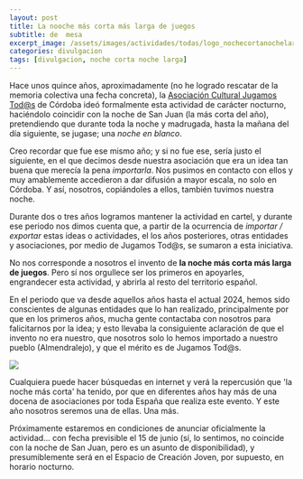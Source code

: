 ```yaml
---
layout: post
title: La nooche más corta más larga de juegos
subtitle: de  mesa
excerpt_image: /assets/images/actividades/todas/logo_nochecortanochelarga.jpg
categories: divulgacion
tags: [divulgacion, noche corta noche larga]
---
```


Hace unos quince años, aproximadamente (no he logrado rescatar de la memoria colectiva una fecha concreta), la [Asociación Cultural Jugamos Tod@s](https://www.jugamostodos.org/) de Córdoba ideó formalmente esta actividad de carácter nocturno, haciéndolo coincidir con la noche de San Juan (la más corta del año), pretendiendo que durante toda la noche y madrugada, hasta la mañana del día siguiente, se jugase; una <i>noche en blanco</i>.

Creo recordar que fue ese mismo año; y si no fue ese, sería justo el siguiente, en el que decimos desde nuestra asociación que era un idea tan buena que merecía la pena <i>importarla</i>. Nos pusimos en contacto con ellos y muy amablemente accedieron a dar difusión a mayor escala, no solo en Córdoba. Y así, nosotros, copiándoles a ellos, también tuvimos nuestra noche.

Durante dos o tres años logramos mantener la actividad en cartel, y durante ese periodo nos dimos cuenta que, a partir de la ocurrencia de <i>importar / exportar</i> estas ideas o actividades, el los años posteriores, otras entidades y asociaciones, por medio de Jugamos Tod@s, se sumaron a esta iniciativa.

No nos corresponde a nosotros el invento de <b>la noche más corta más larga de juegos</b>. Pero sí nos orgullece ser los primeros en apoyarles, engrandecer esta actividad, y abrirla al resto del territorio español.

En el periodo que va desde aquellos años hasta el actual 2024, hemos sido conscientes de algunas entidades que lo han realizado, principalmente por que en los primeros años, mucha gente contactaba con nosotros para falicitarnos por la idea; y esto llevaba la consiguiente aclaración de que el invento no era nuestro, que nosotros solo lo hemos importado a nuestro pueblo (Almendralejo), y que el mérito es de Jugamos Tod@s.

![](/assets/images/actividades/todas/logo_nocheCordoba2024.jpg)

Cualquiera puede hacer búsquedas en internet y verá la repercusión que 'la noche más corta' ha tenido, por que en diferentes años hay más de una docena de asociaciones por toda España que realiza este evento. Y este año nosotros seremos una de ellas. Una más.

Próximamente estaremos en condiciones de anunciar oficialmente la actividad... con fecha previsible el 15 de junio (sí, lo sentimos, no coincide con la noche de San Juan, pero es un asunto de disponibilidad), y presumiblemente será en el Espacio de Creación Joven, por supuesto, en horario nocturno.